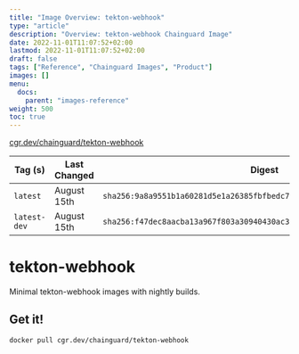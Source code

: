 ```yaml
---
title: "Image Overview: tekton-webhook"
type: "article"
description: "Overview: tekton-webhook Chainguard Image"
date: 2022-11-01T11:07:52+02:00
lastmod: 2022-11-01T11:07:52+02:00
draft: false
tags: ["Reference", "Chainguard Images", "Product"]
images: []
menu:
  docs:
    parent: "images-reference"
weight: 500
toc: true
---
```


[cgr.dev/chainguard/tekton-webhook](https://github.com/chainguard-images/images/tree/main/images/tekton-webhook)

| Tag (s)       | Last Changed | Digest                                                                    |
|---------------|--------------|---------------------------------------------------------------------------|
|  `latest`     | August 15th  | `sha256:9a8a9551b1a60281d5e1a26385fbfbedc7861dcc10daaefc7a3a2cf067169cf4` |
|  `latest-dev` | August 15th  | `sha256:f47dec8aacba13a967f803a30940430ac36ac0ff0b4c0e097cd2c4d7afa7ac03` |

# tekton-webhook

Minimal tekton-webhook images with nightly builds.

## Get it!

```shell
docker pull cgr.dev/chainguard/tekton-webhook
```
